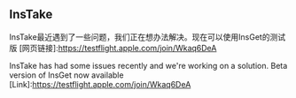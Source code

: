 ## InsTake

InsTake最近遇到了一些问题，我们正在想办法解决。现在可以使用InsGet的测试版 [网页链接]:https://testflight.apple.com/join/Wkaq6DeA    

InsTake has had some issues recently and we're working on a solution. Beta version of InsGet now available [Link]:https://testflight.apple.com/join/Wkaq6DeA    

